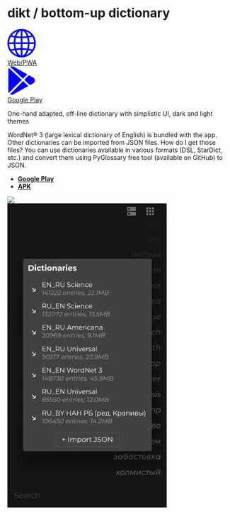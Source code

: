# dikt / bottom-up dictionary
<p float="left">
  <div>
  <a href="#">
     <img src="https://raw.githubusercontent.com/maxim-saplin/dikt/master/_misc/web.svg" width="64"/>
     </br>
     Web/PWA
  </a>
  </div>
  <div>
  <a href="#">
     <img src="https://raw.githubusercontent.com/maxim-saplin/dikt/master/_misc/google-play.svg" width="64"/>
     </br>
     Google Play
  </a>
  </div>
</p>

One-hand adapted, off-line dictionary with simplistic UI, dark and light themes

WordNet® 3 (large lexical dictionary of English) is bundled with the app. Other dictionaries can be imported from JSON files. How do I get those files? You can use dictionaries available in various formats (DSL, StarDict, etc.) and convert them using PyGlossary free tool (available on GitHub) to JSON.

- **[Google Play](https://play.google.com/store/apps/details?id=com.saplin.dikt)**
- **[APK](https://github.com/maxim-saplin/dikt/releases/download/1.0.1/dikt.apk)**
 


<img align="left" src="https://raw.githubusercontent.com/maxim-saplin/dikt/master/_misc/1.gif" width="360"/>
<img align="left" src="https://raw.githubusercontent.com/maxim-saplin/dikt/master/_misc/2.gif" width="360"/>
